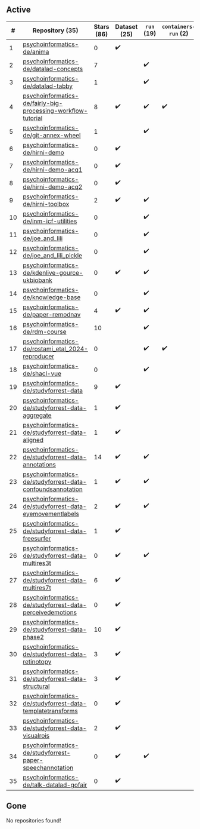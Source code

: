 ## Active
| # | Repository (35) | Stars (86) | Dataset (25) | `run` (19) | `containers-run` (2) | Last Modified |
| --- | --- | --- | --- | --- | --- | --- |
| 1 | [psychoinformatics-de/anima](https://github.com/psychoinformatics-de/anima) | 0 | :heavy_check_mark: |  |  | 2018-12-14 21:01:18+00:00 |
| 2 | [psychoinformatics-de/datalad-concepts](https://github.com/psychoinformatics-de/datalad-concepts) | 7 |  | :heavy_check_mark: |  | 2025-05-26 12:26:35+00:00 |
| 3 | [psychoinformatics-de/datalad-tabby](https://github.com/psychoinformatics-de/datalad-tabby) | 1 |  | :heavy_check_mark: |  | 2024-04-26 16:00:27+00:00 |
| 4 | [psychoinformatics-de/fairly-big-processing-workflow-tutorial](https://github.com/psychoinformatics-de/fairly-big-processing-workflow-tutorial) | 8 | :heavy_check_mark: | :heavy_check_mark: | :heavy_check_mark: | 2022-02-09 07:20:34+00:00 |
| 5 | [psychoinformatics-de/git-annex-wheel](https://github.com/psychoinformatics-de/git-annex-wheel) | 1 |  | :heavy_check_mark: |  | 2025-06-01 16:12:43+00:00 |
| 6 | [psychoinformatics-de/hirni-demo](https://github.com/psychoinformatics-de/hirni-demo) | 0 | :heavy_check_mark: |  |  | 2021-01-27 10:26:06+00:00 |
| 7 | [psychoinformatics-de/hirni-demo-acq1](https://github.com/psychoinformatics-de/hirni-demo-acq1) | 0 | :heavy_check_mark: |  |  | 2020-09-22 12:04:41+00:00 |
| 8 | [psychoinformatics-de/hirni-demo-acq2](https://github.com/psychoinformatics-de/hirni-demo-acq2) | 0 | :heavy_check_mark: |  |  | 2020-09-22 12:04:10+00:00 |
| 9 | [psychoinformatics-de/hirni-toolbox](https://github.com/psychoinformatics-de/hirni-toolbox) | 2 | :heavy_check_mark: | :heavy_check_mark: |  | 2021-05-03 07:18:57+00:00 |
| 10 | [psychoinformatics-de/inm-icf-utilities](https://github.com/psychoinformatics-de/inm-icf-utilities) | 0 |  | :heavy_check_mark: |  | 2024-09-12 13:04:27+00:00 |
| 11 | [psychoinformatics-de/joe_and_lili](https://github.com/psychoinformatics-de/joe_and_lili) | 0 |  | :heavy_check_mark: |  | 2024-05-22 16:21:10+00:00 |
| 12 | [psychoinformatics-de/joe_and_lili_pickle](https://github.com/psychoinformatics-de/joe_and_lili_pickle) | 0 |  | :heavy_check_mark: |  | 2024-03-06 07:24:44+00:00 |
| 13 | [psychoinformatics-de/kdenlive-gource-ukbiobank](https://github.com/psychoinformatics-de/kdenlive-gource-ukbiobank) | 0 | :heavy_check_mark: | :heavy_check_mark: |  | 2021-06-07 05:57:21+00:00 |
| 14 | [psychoinformatics-de/knowledge-base](https://github.com/psychoinformatics-de/knowledge-base) | 0 |  | :heavy_check_mark: |  | 2024-12-13 12:52:39+00:00 |
| 15 | [psychoinformatics-de/paper-remodnav](https://github.com/psychoinformatics-de/paper-remodnav) | 4 | :heavy_check_mark: | :heavy_check_mark: |  | 2024-10-21 12:15:10+00:00 |
| 16 | [psychoinformatics-de/rdm-course](https://github.com/psychoinformatics-de/rdm-course) | 10 |  | :heavy_check_mark: |  | 2024-12-07 20:17:44+00:00 |
| 17 | [psychoinformatics-de/rostami_etal_2024-reproducer](https://github.com/psychoinformatics-de/rostami_etal_2024-reproducer) | 0 |  | :heavy_check_mark: | :heavy_check_mark: | 2024-05-29 09:16:35+00:00 |
| 18 | [psychoinformatics-de/shacl-vue](https://github.com/psychoinformatics-de/shacl-vue) | 0 |  | :heavy_check_mark: |  | 2025-05-29 05:52:14+00:00 |
| 19 | [psychoinformatics-de/studyforrest-data](https://github.com/psychoinformatics-de/studyforrest-data) | 9 | :heavy_check_mark: |  |  | 2022-04-15 09:51:26+00:00 |
| 20 | [psychoinformatics-de/studyforrest-data-aggregate](https://github.com/psychoinformatics-de/studyforrest-data-aggregate) | 1 | :heavy_check_mark: |  |  | 2024-09-20 04:34:16+00:00 |
| 21 | [psychoinformatics-de/studyforrest-data-aligned](https://github.com/psychoinformatics-de/studyforrest-data-aligned) | 1 | :heavy_check_mark: |  |  | 2023-04-13 15:12:39+00:00 |
| 22 | [psychoinformatics-de/studyforrest-data-annotations](https://github.com/psychoinformatics-de/studyforrest-data-annotations) | 14 | :heavy_check_mark: | :heavy_check_mark: |  | 2021-05-06 11:37:26+00:00 |
| 23 | [psychoinformatics-de/studyforrest-data-confoundsannotation](https://github.com/psychoinformatics-de/studyforrest-data-confoundsannotation) | 1 | :heavy_check_mark: | :heavy_check_mark: |  | 2021-05-11 06:27:28+00:00 |
| 24 | [psychoinformatics-de/studyforrest-data-eyemovementlabels](https://github.com/psychoinformatics-de/studyforrest-data-eyemovementlabels) | 2 | :heavy_check_mark: | :heavy_check_mark: |  | 2023-04-14 08:00:41+00:00 |
| 25 | [psychoinformatics-de/studyforrest-data-freesurfer](https://github.com/psychoinformatics-de/studyforrest-data-freesurfer) | 1 | :heavy_check_mark: |  |  | 2023-04-14 07:20:18+00:00 |
| 26 | [psychoinformatics-de/studyforrest-data-multires3t](https://github.com/psychoinformatics-de/studyforrest-data-multires3t) | 0 | :heavy_check_mark: | :heavy_check_mark: |  | 2023-04-14 08:10:28+00:00 |
| 27 | [psychoinformatics-de/studyforrest-data-multires7t](https://github.com/psychoinformatics-de/studyforrest-data-multires7t) | 6 | :heavy_check_mark: |  |  | 2023-04-14 07:23:53+00:00 |
| 28 | [psychoinformatics-de/studyforrest-data-perceivedemotions](https://github.com/psychoinformatics-de/studyforrest-data-perceivedemotions) | 0 | :heavy_check_mark: |  |  | 2021-05-07 08:07:49+00:00 |
| 29 | [psychoinformatics-de/studyforrest-data-phase2](https://github.com/psychoinformatics-de/studyforrest-data-phase2) | 10 | :heavy_check_mark: |  |  | 2023-04-13 18:54:59+00:00 |
| 30 | [psychoinformatics-de/studyforrest-data-retinotopy](https://github.com/psychoinformatics-de/studyforrest-data-retinotopy) | 3 | :heavy_check_mark: |  |  | 2023-04-14 07:37:58+00:00 |
| 31 | [psychoinformatics-de/studyforrest-data-structural](https://github.com/psychoinformatics-de/studyforrest-data-structural) | 3 | :heavy_check_mark: |  |  | 2023-04-14 07:39:56+00:00 |
| 32 | [psychoinformatics-de/studyforrest-data-templatetransforms](https://github.com/psychoinformatics-de/studyforrest-data-templatetransforms) | 0 | :heavy_check_mark: |  |  | 2023-04-14 07:43:37+00:00 |
| 33 | [psychoinformatics-de/studyforrest-data-visualrois](https://github.com/psychoinformatics-de/studyforrest-data-visualrois) | 2 | :heavy_check_mark: |  |  | 2023-04-14 14:50:51+00:00 |
| 34 | [psychoinformatics-de/studyforrest-paper-speechannotation](https://github.com/psychoinformatics-de/studyforrest-paper-speechannotation) | 0 | :heavy_check_mark: | :heavy_check_mark: |  | 2021-10-26 15:18:57+00:00 |
| 35 | [psychoinformatics-de/talk-datalad-gofair](https://github.com/psychoinformatics-de/talk-datalad-gofair) | 0 | :heavy_check_mark: |  |  | 2018-10-06 18:15:08+00:00 |

## Gone
No repositories found!

